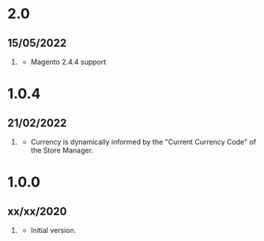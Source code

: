 # 2.0
## 15/05/2022
1. [](#new)
   * Magento 2.4.4 support
   
# 1.0.4
## 21/02/2022
1. [](#changed)
   * Currency is dynamically informed by the "Current Currency Code" of the Store Manager.
   
# 1.0.0
## xx/xx/2020

1. [](#new)
   * Initial version.